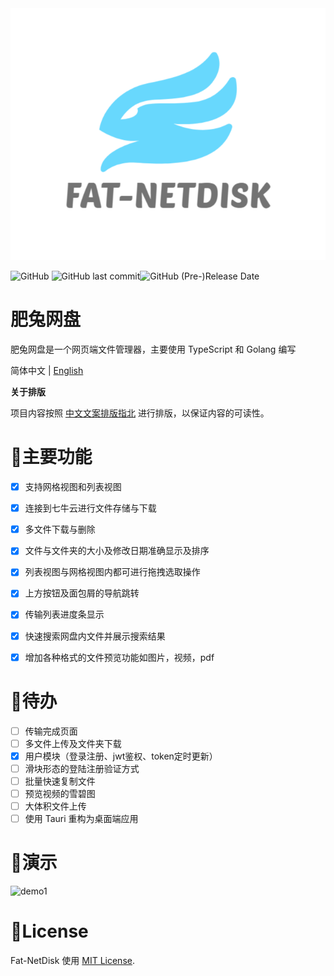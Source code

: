 <div>
<img src="./web/src/assets/images/logo.png">
</div>

![GitHub](https://img.shields.io/github/license/rabbitandcat/fat-netdisk) ![GitHub last commit](https://img.shields.io/github/last-commit/rabbitandcat/fat-netdisk)![GitHub (Pre-)Release Date](https://img.shields.io/github/release-date-pre/rabbitandcat/fat-netdisk)

<h1>肥兔网盘</h1>

肥兔网盘是一个网页端文件管理器，主要使用 TypeScript 和 Golang 编写

 简体中文 | [English](./README-en.md)

**关于排版**

项目内容按照 [中文文案排版指北](http://mazhuang.org/wiki/chinese-copywriting-guidelines/) 进行排版，以保证内容的可读性。

# 🎉主要功能

* [x] 支持网格视图和列表视图
* [x] 连接到七牛云进行文件存储与下载
* [x] 多文件下载与删除
* [x] 文件与文件夹的大小及修改日期准确显示及排序
* [x] 列表视图与网格视图内都可进行拖拽选取操作
* [x] 上方按钮及面包屑的导航跳转
* [x] 传输列表进度条显示
* [x] 快速搜索网盘内文件并展示搜索结果
* [x] 增加各种格式的文件预览功能如图片，视频，pdf



# 📌待办

* [ ] 传输完成页面
* [ ] 多文件上传及文件夹下载
* [x] 用户模块（登录注册、jwt鉴权、token定时更新）
* [ ] 滑块形态的登陆注册验证方式
* [ ] 批量快速复制文件
* [ ] 预览视频的雪碧图
* [ ] 大体积文件上传
* [ ] 使用 Tauri 重构为桌面端应用

# 💎演示

![demo1](./web/src/assets/images/demo.gif)

# 🎈License

Fat-NetDisk 使用 [MIT License](https://github.com/rabbitandcat/fat-netdisk/blob/master/LICENSE).